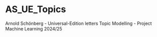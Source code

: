 # AS_UE_Topics
Arnold Schönberg - Universal-Edition letters Topic Modelling - Project Machine Learning 2024/25
